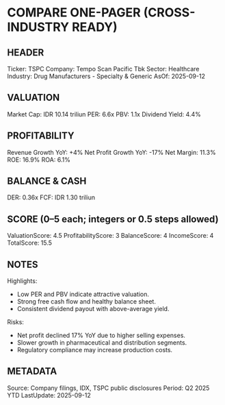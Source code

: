 # COMPARE ONE-PAGER (CROSS-INDUSTRY READY)

## HEADER
Ticker: TSPC
Company: Tempo Scan Pacific Tbk
Sector: Healthcare
Industry: Drug Manufacturers - Specialty & Generic
AsOf: 2025-09-12

## VALUATION
Market Cap: IDR 10.14 triliun
PER: 6.6x
PBV: 1.1x
Dividend Yield: 4.4%

## PROFITABILITY
Revenue Growth YoY: +4%
Net Profit Growth YoY: -17%
Net Margin: 11.3%
ROE: 16.9%
ROA: 6.1%

## BALANCE & CASH
DER: 0.36x
FCF: IDR 1.30 triliun

## SCORE (0–5 each; integers or 0.5 steps allowed)
ValuationScore: 4.5
ProfitabilityScore: 3
BalanceScore: 4
IncomeScore: 4
TotalScore: 15.5

## NOTES
Highlights:
- Low PER and PBV indicate attractive valuation.
- Strong free cash flow and healthy balance sheet.
- Consistent dividend payout with above-average yield.

Risks:
- Net profit declined 17% YoY due to higher selling expenses.
- Slower growth in pharmaceutical and distribution segments.
- Regulatory compliance may increase production costs.

## METADATA
Source: Company filings, IDX, TSPC public disclosures
Period: Q2 2025 YTD
LastUpdate: 2025-09-12